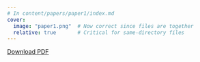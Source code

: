 ```yaml
---
# In content/papers/paper1/index.md
cover:
  image: "paper1.png"  # Now correct since files are together
  relative: true       # Critical for same-directory files
---
```


[Download PDF](paper1.pdf)
